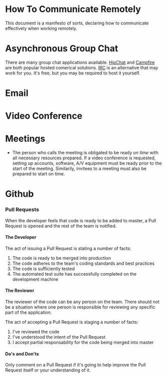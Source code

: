 How To Communicate Remotely
===========================
This document is a manifesto of sorts, declaring how to communicate effectively when working remotely.


Asynchronous Group Chat
========================
There are many group chat applications available. [HipChat](http://hipchat.com) and [Campfire](https://campfirenow.com/) are both popular hosted comerical solutions. [IRC](https://en.wikipedia.org/wiki/Internet_Relay_Chat) is an alternative that may work for you. It's free, but you may be required to host it yourself.


Email
=====

Video Conference
================

Meetings
========
- The person who calls the meeting is obligated to be ready *on time* with all necessary resources prepared. If a video conference is requested, setting up accounts, software, A/V equipment must be ready prior to the start of the meeting. Similarily, invitees to a meeting must also be prepared to start on time.

Github
======
### Pull Requests
When the developer feels that code is ready to be added to master, a Pull Request is opened and the rest of the team is notified. 

#### The Developer

The act of issuing a Pull Request is stating a number of facts:

1. The code is ready to be merged into production
2. The code adheres to the team's coding standards and best practices
3. The code is sufficiently tested
4. The automated test suite has successfully completed on the development machine

#### The Reviewer

The reviewer of the code can be any person on the team. There should not be a situation where one person is responsible for reviewing any specific part of the application. 

The act of accepting a Pull Request is staging a number of facts:

1. I've reviewed the code
2. I've understood the intent of the Pull Request
3. I accept partial responsability for the code being merged into master

#### Do's and Don'ts
Only comment on a Pull Request if it's going to help improve the Pull Request itself or your understanding of it.
